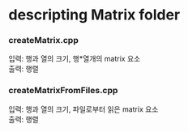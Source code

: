 # descripting Matrix folder

### createMatrix.cpp
입력: 행과 열의 크기, 행*열개의 matrix 요소<br/>
출력: 행렬

### createMatrixFromFiles.cpp
입력: 행과 열의 크기, 파일로부터 읽은 matrix 요소<br/>
출력: 행렬
